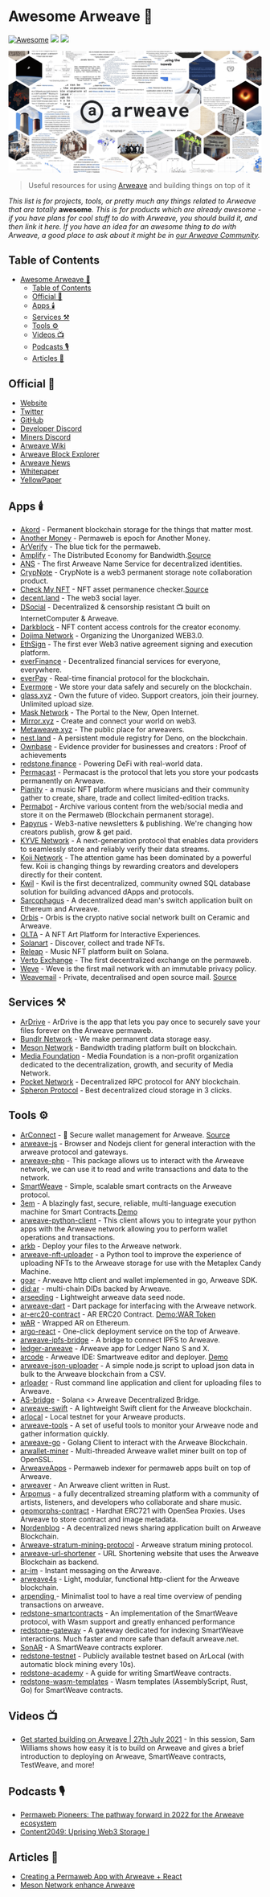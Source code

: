 # Awesome Arweave 🐘

[![Awesome](https://awesome.re/badge-flat2.svg)](https://github.com/sindresorhus/awesome)
[![](https://img.shields.io/badge/project-Arweave-blue.svg?style=flat-square)](https://www.arweave.org/)
[![](https://img.shields.io/badge/made%20by-Meson%20Network-blue.svg?style=flat-square)](https://meson.network/)

![Arweave](./arweave.png)

> Useful resources for using [Arweave](https://www.arweave.org/) and building things on top of it

_This list is for projects, tools, or pretty much any things related to Arweave that are totally_ **awesome**_. This is for products which are already awesome - if you have plans for cool stuff to do with Arweave, you should build it, and then link it here. If you have an idea for an awesome thing to do with Arweave, a good place to ask about it might be in [our Arweave Community](https://www.arweave.org/get-involved/community)._

## Table of Contents

- [Awesome Arweave 🐘](#awesome-arweave-)
  - [Table of Contents](#table-of-contents)
  - [Official 🐘](#official-)
  - [Apps 🕯️](#apps-️)
  - [Services ⚒️](#services-️)
  - [Tools ⚙️](#tools-️)
  - [Videos 📺](#videos-)
  - [Podcasts 🎙️](#podcasts-️)
  - [Articles 📰](#articles-)

## Official 🐘

- [Website](https://www.arweave.org/)
- [Twitter](https://twitter.com/ArweaveTeam)
- [GitHub](https://github.com/ArweaveTeam)
- [Developer Discord](https://discord.gg/BXk8tq7)
- [Miners Discord](https://discord.gg/GHB4fxVv8B)
- [Arweave Wiki](https://arwiki.wiki/)
- [Arweave Block Explorer](https://viewblock.io/arweave)
- [Arweave News](https://arweave.news/)
- [Whitepaper](https://www.arweave.org/files/arweave-lightpaper.pdf)
- [YellowPaper](https://www.arweave.org/yellow-paper.pdf)

## Apps 🕯️

- [Akord](https://akord.com/) - Permanent blockchain storage for the things that matter most.
- [Another Money](https://another.money/) - Permaweb is epoch for Another Money.
- [ArVerify](https://arverify.org/) - The blue tick for the permaweb.
- [Amplify](https://www.amplify.host/) - The Distributed Economy for Bandwidth.[Source](https://github.com/AmplifyEconomy)
- [ANS](https://ar.page) - The first Arweave Name Service for decentralized identities.
- [CrypNote](https://crypnote.io/) - CrypNote is a web3 permanent storage note collaboration product.
- [Check My NFT](https://checkmynft.com/) - NFT asset permanence checker.[Source](https://github.com/theweaver19/checkmynft)
- [decent.land](https://decent.land/) - The web3 social layer.
- [DSocial](https://dsocial.app) - Decentralized & censorship resistant 📺 built on InternetComputer & Arweave.
- [Darkblock](https://www.darkblock.io/) - NFT content access controls for the creator economy.
- [Dojima Network](https://www.dojima.network/) - Organizing the Unorganized WEB3.0.
- [EthSign](https://ethsign.xyz/) - The first ever Web3 native agreement signing and execution platform.
- [everFinance](https://ever.finance/) - Decentralized financial services for everyone, everywhere.
- [everPay](https://everpay.io/) - Real-time financial protocol for the blockchain.
- [Evermore](https://www.evermoredata.store/) - We store your data safely and securely on the blockchain.
- [glass.xyz](https://glass.xyz/) - Own the future of video. Support creators, join their journey. Unlimited upload size.
- [Mask Network](https://mask.io/) - The Portal to the New, Open Internet.
- [Mirror.xyz](https://mirror.xyz/) - Create and connect your world on web3.
- [Metaweave.xyz](https://metaweave.xyz/) - The public place for arweavers.
- [nest.land](https://nest.land/) - A persistent module registry for Deno, on the blockchain.
- [Ownbase](https://ownbase.org/) - Evidence provider for businesses and creators : Proof of achievements
- [redstone.finance](https://redstone.finance/) - Powering DeFi with real-world data.
- [Permacast](https://permacast.net/) - Permacast is the protocol that lets you store your podcasts permanently on Arweave.
- [Pianity](https://pianity.com/) - a music NFT platform where musicians and their community gather to create, share, trade and collect limited-edition tracks.
- [Permabot](https://permabot.xyz/) - Archive various content from the web/social media and store it on the Permaweb (Blockchain permanent storage).
- [Papyrus](https://papyrus.so/) - Web3-native newsletters & publishing. We're changing how creators publish, grow & get paid.
- [KYVE Network](https://www.kyve.network/) - A next-generation protocol that enables data providers to seamlessly store and reliably verify their data streams.
- [Koii Network](https://koii.network/) - The attention game has been dominated by a powerful few. Koii is changing things by rewarding creators and developers directly for their content.
- [Kwil](https://kwil.com/) - Kwil is the first decentralized, community owned SQL database solution for building advanced dApps and protocols.
- [Sarcophagus](https://sarcophagus.io/) - A decentralized dead man's switch application built on Ethereum and Arweave.
- [Orbis](https://orbis.club/) - Orbis is the crypto native social network built on Ceramic and Arweave.
- [OLTA](https://olta.art/) - A NFT Art Platform for Interactive Experiences.
- [Solanart](https://solanart.io/) - Discover, collect and trade NFTs.
- [Releap](https://beta.releap.io/) - Music NFT platform built on Solana.
- [Verto Exchange](https://www.verto.exchange/) - The first decentralized exchange on the permaweb.
- [Weve](http://weve.email/) - Weve is the first mail network with an immutable privacy policy.
- [Weavemail](https://weavemail.app/) - Private, decentralised and open source mail. [Source](https://github.com/ArweaveTeam/weavemail)

## Services ⚒️

- [ArDrive](https://ardrive.io/) - ArDrive is the app that lets you pay once to securely save your files forever on the Arweave permaweb.
- [Bundlr Network](https://bundlr.network/) - We make permanent data storage easy.
- [Meson Network](https://meson.network/) - Bandwidth trading platform built on blockchain.
- [Media Foundation](https://media.network/) - Media Foundation is a non-profit organization dedicated to the decentralization, growth, and security of Media Network.
- [Pocket Network](https://www.pokt.network/) - Decentralized RPC protocol for ANY blockchain.
- [Spheron Protocol](https://spheron.network/) - Best decentralized cloud storage in 3 clicks.

## Tools ⚙️

- [ArConnect](https://www.arconnect.io/) - 🦔 Secure wallet management for Arweave. [Source](https://github.com/th8ta/ArConnect)
- [arweave-js](https://github.com/ArweaveTeam/arweave-js) - Browser and Nodejs client for general interaction with the arweave protocol and gateways.
- [arweave-php](https://github.com/ArweaveTeam/arweave-php) - This package allows us to interact with the Arweave network, we can use it to read and write transactions and data to the network.
- [SmartWeave](https://github.com/ArweaveTeam/SmartWeave) - Simple, scalable smart contracts on the Arweave protocol.
- [3em](https://github.com/three-em/3em) - A blazingly fast, secure, reliable, multi-language execution machine for Smart Contracts.[Demo](https://3em.dev/)
- [arweave-python-client](https://github.com/MikeHibbert/arweave-python-client) - This client allows you to integrate your python apps with the Arweave network allowing you to perform wallet operations and transactions.
- [arkb](https://github.com/textury/arkb) - Deploy your files to the Arweave network.
- [arweave-nft-uploader](https://github.com/0xEnrico/arweave-nft-uploader) - a Python tool to improve the experience of uploading NFTs to the Arweave storage for use with the Metaplex Candy Machine.
- [goar](https://github.com/everFinance/goar) - Arweave http client and wallet implemented in go, Arweave SDK.
- [did:ar](https://github.com/GlassProtocol/didar) - multi-chain DIDs backed by Arweave.
- [arseeding](https://github.com/everFinance/arseeding) - Lightweight arweave data seed node.
- [arweave-dart](https://github.com/CDDelta/arweave-dart) - Dart package for interfacing with the Arweave network.
- [ar-erc20-contract](https://github.com/everFinance/ar-erc20-contract) - AR ERC20 Contract. [Demo:WAR Token](https://etherscan.io/address/0x4fadc7a98f2dc96510e42dd1a74141eeae0c1543)
- [wAR](https://github.com/KYVENetwork/wAR) - Wrapped AR on Ethereum.
- [argo-react](https://github.com/argoapp-live/argo-react) - One-click deployment service on the top of Arweave.
- [arweave-ipfs-bridge](https://github.com/AndreiD/arweave-ipfs-bridge) - A bridge to connect IPFS to Arweave.
- [ledger-arweave](https://github.com/Zondax/ledger-arweave) - Arweave app for Ledger Nano S and X.
- [arcode](https://github.com/luckyr13/arcode) - Arweave IDE: Smartweave editor and deployer. [Demo](https://arcode.studio/)
- [arweave-json-uploader](https://github.com/narbs91/arweave-json-uploader) - A simple node.js script to upload json data in bulk to the Arweave blockchain from a CSV.
- [arloader](https://github.com/CalebEverett/arloader) - Rust command line application and client for uploading files to Arweave.
- [AS-bridge](https://github.com/developerfred/AS-bridge) - Solana <> Arweave Decentralized Bridge.
- [arweave-swift](https://github.com/lukereichold/arweave-swift) - A lightweight Swift client for the Arweave blockchain.
- [arlocal](https://github.com/textury/arlocal) - Local testnet for your Arweave products.
- [arweave-tools](https://github.com/francesco-adamo/arweave-tools) - A set of useful tools to monitor your Arweave node and gather information quickly.
- [arweave-go](https://github.com/Dev43/arweave-go) - Golang Client to interact with the Arweave Blockchain.
- [arwallet-miner](https://github.com/littledivy/arwallet-miner) - Multi-threaded Arweave wallet miner built on top of OpenSSL.
- [ArweaveApps](https://github.com/cedriking/ArweaveApps) - Permaweb indexer for permaweb apps built on top of Arweave.
- [arweaver](https://github.com/rootmos/arweaver) - An Arweave client written in Rust.
- [Arpomus](https://github.com/kryptopoo/arweave-polygon-music) - a fully decentralized streaming platform with a community of artists, listeners, and developers who collaborate and share music.
- [geomorphs-contract](https://github.com/Dynamiculture/geomorphs-contract) - Hardhat ERC721 with OpenSea Proxies. Uses Arweave to store contract and image metadata.
- [Nordenblog](https://github.com/franzmaliszt/Nordenblog) - A decentralized news sharing application built on Arweave Blockchain.
- [Arweave-stratum-mining-protocol](https://github.com/matpool/Arweave-stratum-mining-protocol) - Arweave stratum mining protocol.
- [arweave-url-shortener](https://github.com/niinpatel/arweave-url-shortener) - URL Shortening website that uses the Arweave Blockchain as backend.
- [ar-im](https://github.com/igastatus/ar-im) - Instant messaging on the Arweave.
- [arweave4s](https://github.com/toknapp/arweave4s) - Light, modular, functional http-client for the Arweave blockchain.
- [arpending ](arpending.ownbase.org) - Minimalist tool to have a real time overview of pending transactions on arweave.
- [redstone-smartcontracts](https://github.com/redstone-finance/redstone-smartcontracts) - An implementation of the SmartWeave protocol, with Wasm support and greatly enhanced performance
- [redstone-gateway](https://gateway.redstone.finance/) - A gateway dedicated for indexing SmartWeave interactions. Much faster and more safe than default arweave.net.
- [SonAR](https://sonar.redstone.tools/#/app/contracts) - A SmartWeave contracts explorer.
- [redstone-testnet](https://testnet.redstone.tools/) - Publicly available testnet based on ArLocal (with automatic block mining every 10s).
- [redstone-academy](https://redstone.academy/) - A guide for writing SmartWeave contracts.
- [redstone-wasm-templates](https://github.com/redstone-finance/redstone-smartcontracts-wasm-templates) - Wasm templates (AssemblyScript, Rust, Go) for SmartWeave contracts.

## Videos 📺

- [Get started building on Arweave | 27th July 2021](https://www.youtube.com/watch?v=l8w04ukmF3o) - In this session, Sam Williams shows how easy it is to build on Arweave and gives a brief introduction to deploying on Arweave, SmartWeave contracts, TestWeave, and more! 

## Podcasts 🎙️

- [Permaweb Pioneers: The pathway forward in 2022 for the Arweave ecosystem](https://open.spotify.com/episode/4oyQeX5GYHM0E3A4I66Y7l)
- [Content2049: Uprising Web3 Storage I](https://open.spotify.com/episode/6JO58XwzQaXH6gVUbPvCU6)


## Articles 📰

- [Creating a Permaweb App with Arweave + React](https://arwiki.wiki/#/en/creating-a-dapp) 
- [Meson Network enhance Arweave](https://medium.com/meson-network/meson-enhance-arweave-86c8cabba8f2) 
